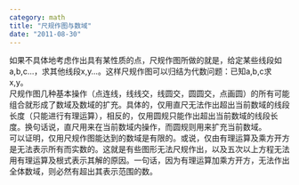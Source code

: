 ```yaml
---
category: math
title: "尺规作图与数域"
date: "2011-08-30"
---
```


如果不具体地考虑作出具有某性质的点，尺规作图所做的就是，给定某些线段如a,b,c…，求其他线段x,y…。这样尺规作图可以归结为代数问题：已知a,b,c求x,y。  
尺规作图几种基本操作（点连线，线线交，线圆交，圆圆交，点画圆）的所有可能组合就形成了数域及数域的扩充。具体的，仅用直尺无法作出超出当前数域的线段长度（只能进行有理运算），相反的，仅用圆规只能作出超出当前数域的线段长度。换句话说，直尺用来在当前数域内操作，而圆规则用来扩充当前数域。  
可以证明，仅用尺规作图能达到的数域是有限的。或说，仅由有理运算及乘方开方是无法表示所有而实数的。这就是有些图形无法尺规作出，以及五次以上方程无法用有理运算及根式表示其解的原因。一句话，因为有理运算加乘方开方，无法作出全体数域，则必然有超出其表示范围的数。
